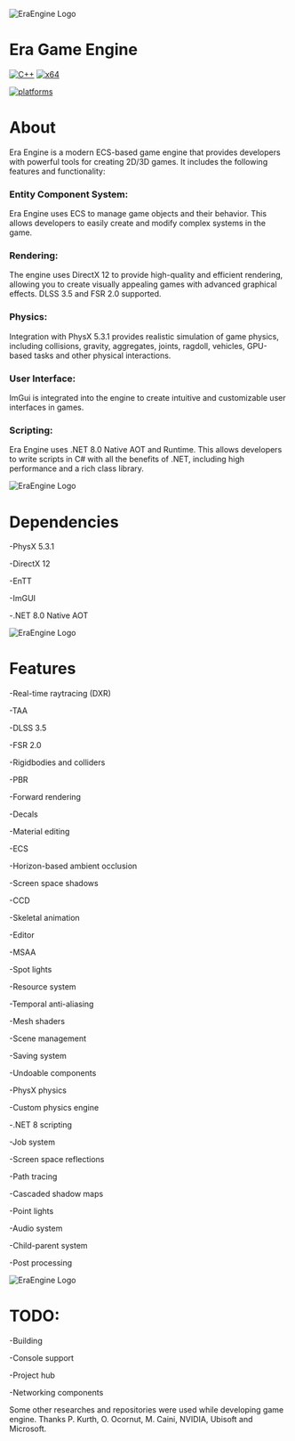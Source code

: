 ![EraEngine Logo](https://github.com/EldarMuradov/EraGameEngine/blob/02d7801170a48c62c13e82ff4261d3a94ee91df3/DLSS_ON.png)

# Era Game Engine

[![C++](https://img.shields.io/badge/language-C%2B%2B-%23f34b7d.svg?style=plastic)](https://en.wikipedia.org/wiki/C%2B%2B) 
[![x64](https://img.shields.io/badge/arch-x64-red.svg?style=plastic)](https://en.wikipedia.org/wiki/X64) 

<a href="https://github.com/EldarMuradov/EraGameEngine"><img alt="platforms" src="https://img.shields.io/badge/platforms-Windows-blue?style=flat-square"/></a>

# About

Era Engine is a modern ECS-based game engine that provides developers with powerful tools for creating 2D/3D games. It includes the following features and functionality:

### Entity Component System:
Era Engine uses ECS to manage game objects and their behavior. This allows developers to easily create and modify complex systems in the game.

### Rendering: 
The engine uses DirectX 12 to provide high-quality and efficient rendering, allowing you to create visually appealing games with advanced graphical effects. DLSS 3.5 and FSR 2.0 supported.

### Physics: 
Integration with PhysX 5.3.1 provides realistic simulation of game physics, including collisions, gravity, aggregates, joints, ragdoll, vehicles, GPU-based tasks and other physical interactions.

### User Interface: 
ImGui is integrated into the engine to create intuitive and customizable user interfaces in games. 

### Scripting: 
Era Engine uses .NET 8.0 Native AOT and Runtime. This allows developers to write scripts in C# with all the benefits of .NET, including high performance and a rich class library.

![EraEngine Logo](https://github.com/EldarMuradov/EraGameEngine/blob/ea2b31115dbb7467764a7cccf4714b33589a31da/EngineSC4.png)

# Dependencies

-PhysX 5.3.1

-DirectX 12

-EnTT

-ImGUI

-.NET 8.0 Native AOT

![EraEngine Logo](https://github.com/EldarMuradov/EraGameEngine/blob/ea2b31115dbb7467764a7cccf4714b33589a31da/EngineSC3.png)

# Features

-Real-time raytracing (DXR)

-TAA

-DLSS 3.5

-FSR 2.0

-Rigidbodies and colliders

-PBR

-Forward rendering

-Decals

-Material editing

-ECS

-Horizon-based ambient occlusion

-Screen space shadows

-CCD

-Skeletal animation

-Editor

-MSAA

-Spot lights

-Resource system

-Temporal anti-aliasing

-Mesh shaders

-Scene management

-Saving system

-Undoable components

-PhysX physics

-Custom physics engine

-.NET 8 scripting

-Job system

-Screen space reflections

-Path tracing

-Cascaded shadow maps

-Point lights

-Audio system

-Child-parent system

-Post processing

![EraEngine Logo](https://github.com/EldarMuradov/EraGameEngine/blob/02d7801170a48c62c13e82ff4261d3a94ee91df3/NORMALS.png)

# TODO:

-Building

-Console support

-Project hub

-Networking components


Some other researches and repositories were used while developing game engine. Thanks P. Kurth, O. Ocornut, M. Caini, NVIDIA, Ubisoft and Microsoft.
